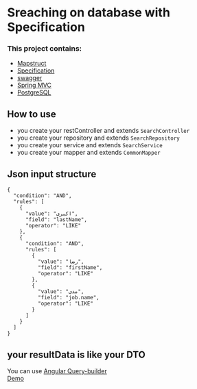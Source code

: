 # Sreaching on database with Specification

### This project contains: 

- [Mapstruct](https://mapstruct.org/)
- [Specification](https://spring.io/blog/2011/04/26/advanced-spring-data-jpa-specifications-and-querydsl/)
- [swagger](https://swagger.io/)
- [Spring MVC](https://spring.io/guides/gs/serving-web-content/)
- [PostgreSQL](https://www.postgresql.org/)

## How to use

- you create your restController and extends  ``` SearchController ```</br>
- you create your repository and extends  ``` SearchRepository ```</br>
- you create your service and extends  ``` SearchService ```</br>
- you create your mapper and extends  ``` CommonMapper ```</br>


## Json input structure

```
{
  "condition": "AND",
  "rules": [
    {
      "value": "اکبری",
      "field": "lastName",
      "operator": "LIKE"
    },
    {
      "condition": "AND",
      "rules": [
        {
          "value": "رضا",
          "field": "firstName",
          "operator": "LIKE"
        },
        {
          "value": "مدی",
          "field": "job.name",
          "operator": "LIKE"
        }
      ]
    }
  ]
}
```

## your resultData is like your DTO </br>

You can use [Angular Query-builder](https://www.npmjs.com/package/angular2-query-builder)</br>
[Demo](https://zebzhao.github.io/Angular-QueryBuilder/demo/)
